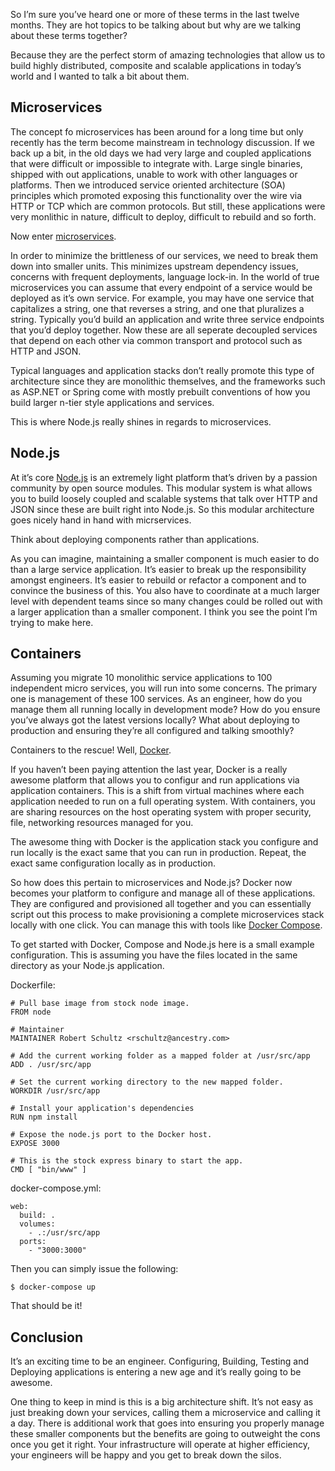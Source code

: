 So I’m sure you’ve heard one or more of these terms in the last twelve months. They are hot topics to be talking about but why are we talking about these terms together?

Because they are the perfect storm of amazing technologies that allow us to build highly distributed, composite and scalable applications in today’s world and I wanted to talk a bit about them.

## Microservices

The concept fo microservices has been around for a long time but only recently has the term become mainstream in technology discussion. If we back up a bit, in the old days we had very large and coupled applications that were difficult or impossible to integrate with. Large single binaries, shipped with out applications, unable to work with other languages or platforms. Then we introduced service oriented architecture (SOA) principles which promoted exposing this functionality over the wire via HTTP or TCP which are common protocols. But still, these applications were very monlithic in nature, difficult to deploy, difficult to rebuild and so forth.

Now enter [microservices](http://martinfowler.com/articles/microservices.html).

In order to minimize the brittleness of our services, we need to break them down into smaller units. This minimizes upstream dependency issues, concerns with frequent deployments, language lock-in. In the world of true microservices you can assume that every endpoint of a service would be deployed as it’s own service. For example, you may have one service that capitalizes a string, one that reverses a string, and one that pluralizes a string. Typically you’d build an application and write three service endpoints that you’d deploy together. Now these are all seperate decoupled services that depend on each other via common transport and protocol such as HTTP and JSON.

Typical languages and application stacks don’t really promote this type of architecture since they are monolithic themselves, and the frameworks such as ASP.NET or Spring come with mostly prebuilt conventions of how you build larger n-tier style applications and services.

This is where Node.js really shines in regards to microservices.

## Node.js

At it’s core [Node.js](https://nodejs.org) is an extremely light platform that’s driven by a passion community by open source modules. This modular system is what allows you to build loosely coupled and scalable systems that talk over HTTP and JSON since these are built right into Node.js. So this modular architecture goes nicely hand in hand with micrservices.

Think about deploying components rather than applications.

As you can imagine, maintaining a smaller component is much easier to do than a large service application. It’s easier to break up the responsibility amongst engineers. It’s easier to rebuild or refactor a component and to convince the business of this. You also have to coordinate at a much larger level with dependent teams since so many changes could be rolled out with a larger application than a smaller component. I think you see the point I’m trying to make here.

## Containers

Assuming you migrate 10 monolithic service applications to 100 independent micro services, you will run into some concerns. The primary one is management of these 100 services. As an engineer, how do you manage them all running locally in development mode? How do you ensure you’ve always got the latest versions locally? What about deploying to production and ensuring they’re all configured and talking smoothly?

Containers to the rescue! Well, [Docker](http://docker.com).

If you haven’t been paying attention the last year, Docker is a really awesome platform that allows you to configur and run applications via application containers. This is a shift from virtual machines where each application needed to run on a full operating system. With containers, you are sharing resources on the host operating system with proper security, file, networking resources managed for you.

The awesome thing with Docker is the application stack you configure and run locally is the exact same that you can run in production. Repeat, the exact same configuration locally as in production.

So how does this pertain to microservices and Node.js? Docker now becomes your platform to configure and manage all of these applications. They are configured and provisioned all together and you can essentially script out this process to make provisioning a complete microservices stack locally with one click. You can manage this with tools like [Docker Compose](https://github.com/docker/compose).

To get started with Docker, Compose and Node.js here is a small example configuration. This is assuming you have the files located in the same directory as your Node.js application.

Dockerfile:
```
# Pull base image from stock node image.
FROM node

# Maintainer
MAINTAINER Robert Schultz <rschultz@ancestry.com>

# Add the current working folder as a mapped folder at /usr/src/app
ADD . /usr/src/app

# Set the current working directory to the new mapped folder.
WORKDIR /usr/src/app

# Install your application's dependencies
RUN npm install

# Expose the node.js port to the Docker host.
EXPOSE 3000

# This is the stock express binary to start the app.
CMD [ "bin/www" ]
```

docker-compose.yml:
```
web:
  build: .
  volumes:
    - .:/usr/src/app
  ports:
    - "3000:3000"
```

Then you can simply issue the following:
```
$ docker-compose up
```

That should be it!

## Conclusion

It’s an exciting time to be an engineer. Configuring, Building, Testing and Deploying applications is entering a new age and it’s really going to be awesome.

One thing to keep in mind is this is a big architecture shift. It’s not easy as just breaking down your services, calling them a microservice and calling it a day. There is additional work that goes into ensuring you properly manage these smaller components but the benefits are going to outweight the cons once you get it right. Your infrastructure will operate at higher efficiency, your engineers will be happy and you get to break down the silos.